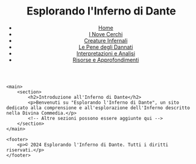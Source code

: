 <!DOCTYPE html>
<html lang="it">
<head>
    <meta charset="UTF-8">
    <meta name="viewport" content="width=device-width, initial-scale=1.0">
    <title>Esplorando l'Inferno di Dante</title>
    <link rel="stylesheet" href="style.css">
</head>
<body>
    <header>
        <h1>Esplorando l'Inferno di Dante</h1>
        <nav>
            <ul>
                <li><a href="index.html">Home</a></li>
                <li><a href="nove_cerchi.html">I Nove Cerchi</a></li>
                <li><a href="creature_infernali.html">Creature Infernali</a></li>
                <li><a href="pene_dannati.html">Le Pene degli Dannati</a></li>
                <li><a href="interpretazioni_analisi.html">Interpretazioni e Analisi</a></li>
                <li><a href="risorse_approfondimenti.html">Risorse e Approfondimenti</a></li>
            </ul>
        </nav>
    </header>
    
    <main>
        <section>
            <h2>Introduzione all'Inferno di Dante</h2>
            <p>Benvenuti su "Esplorando l'Inferno di Dante", un sito dedicato alla comprensione e all'esplorazione dell'Inferno descritto nella Divina Commedia.</p>
            <!-- Altre sezioni possono essere aggiunte qui -->
        </section>
    </main>

    <footer>
        <p>© 2024 Esplorando l'Inferno di Dante. Tutti i diritti riservati.</p>
    </footer>
</body>
</html>
